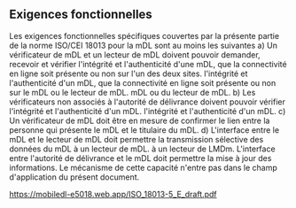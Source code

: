 
## Exigences fonctionnelles
Les exigences fonctionnelles spécifiques couvertes par la présente partie de la norme ISO/CEI 18013 pour la mDL sont au moins les suivantes
a) Un vérificateur de mDL et un lecteur de mDL doivent pouvoir demander, recevoir et vérifier l'intégrité et l'authenticité d'une mDL, que la connectivité en ligne soit présente ou non sur l'un des deux sites.
l'intégrité et l'authenticité d'un mDL, que la connectivité en ligne soit présente ou non sur le mDL ou le lecteur de mDL.
mDL ou du lecteur de mDL.
b) Les vérificateurs non associés à l'autorité de délivrance doivent pouvoir vérifier l'intégrité et l'authenticité d'un mDL.
l'intégrité et l'authenticité d'un mDL.
c) Un vérificateur de mDL doit être en mesure de confirmer le lien entre la personne qui présente le mDL
et le titulaire du mDL.
d) L'interface entre le mDL et le lecteur de mDL doit permettre la transmission sélective des données du mDL à un lecteur de mDL.
à un lecteur de LMDm.
L'interface entre l'autorité de délivrance et le mDL doit permettre la mise à jour des informations.
Le mécanisme de cette capacité n'entre pas dans le champ d'application du présent document.

https://mobiledl-e5018.web.app/ISO_18013-5_E_draft.pdf

